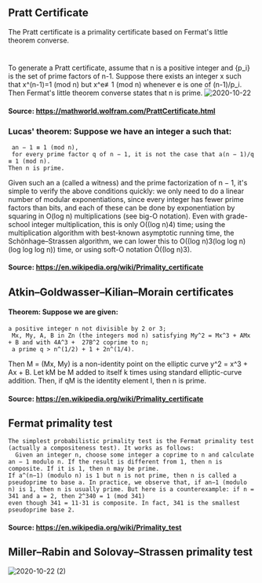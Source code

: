 ## Pratt Certificate
 The Pratt certificate is a primality certificate based on Fermat's little theorem converse.
#
 To generate a Pratt certificate, assume that n is a positive integer and {p_i} is the set of prime factors of n-1. Suppose there exists an integer x such that x^(n-1)=1 (mod n) but x^e≢1 (mod n) whenever e is one of (n-1)/p_i. Then Fermat's little theorem converse states that n is prime.
 ![2020-10-22](https://user-images.githubusercontent.com/60235679/96859387-11368d80-1427-11eb-8551-f783d645caf6.png)
#### Source: https://mathworld.wolfram.com/PrattCertificate.html

### Lucas' theorem: Suppose we have an integer a such that:
```
 an − 1 ≡ 1 (mod n),
 for every prime factor q of n − 1, it is not the case that a(n − 1)/q ≡ 1 (mod n).
Then n is prime.
```
  Given such an a (called a witness) and the prime factorization of n − 1, it's simple to verify the above conditions quickly: we only need to do a linear number of modular exponentiations, since every integer has fewer prime factors than bits, and each of these can be done by exponentiation by squaring in O(log n) multiplications (see big-O notation). Even with grade-school integer multiplication, this is only O((log n)4) time; using the multiplication algorithm with best-known asymptotic running time, the Schönhage–Strassen algorithm, we can lower this to O((log n)3(log log n)(log log log n)) time, or using soft-O notation Õ((log n)3).
  #### Source: https://en.wikipedia.org/wiki/Primality_certificate
  
## Atkin–Goldwasser–Kilian–Morain certificates
#### Theorem: Suppose we are given:
```
a positive integer n not divisible by 2 or 3;
 Mx, My, A, B in Zn (the integers mod n) satisfying My^2 = Mx^3 + AMx + B and with 4A^3 +  27B^2 coprime to n;
 a prime q > n^(1/2) + 1 + 2n^(1/4).
```
Then M = (Mx, My) is a non-identity point on the elliptic curve y^2 = x^3 + Ax + B. Let kM be M added to itself k times using standard elliptic-curve addition. Then, if qM is the identity element I, then n is prime.
  #### Source: https://en.wikipedia.org/wiki/Primality_certificate
  
## Fermat primality test
```
The simplest probabilistic primality test is the Fermat primality test (actually a compositeness test). It works as follows:
  Given an integer n, choose some integer a coprime to n and calculate an − 1 modulo n. If the result is different from 1, then n is composite. If it is 1, then n may be prime.
If a^(n−1) (modulo n) is 1 but n is not prime, then n is called a pseudoprime to base a. In practice, we observe that, if an−1 (modulo n) is 1, then n is usually prime. But here is a counterexample: if n = 341 and a = 2, then 2^340 = 1 (mod 341)
even though 341 = 11·31 is composite. In fact, 341 is the smallest pseudoprime base 2.
```
#### Source: https://en.wikipedia.org/wiki/Primality_test

## Miller–Rabin and Solovay–Strassen primality test
 ![2020-10-22 (2)](https://user-images.githubusercontent.com/60235679/96861399-a89ce000-1429-11eb-9aaa-ae4255c4f0fb.png)
